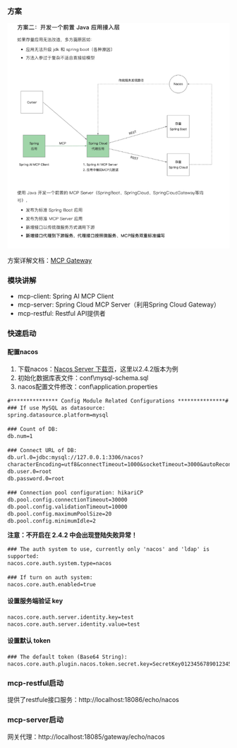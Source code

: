 ### 方案
![img.png](imgs/img.png)

方案详解文档：[MCP Gateway](https://ik3te1knhq.feishu.cn/wiki/QrYLwrR45iaKYWkWbSVcrIaHnug)

### 模块讲解

- mcp-client: Spring AI MCP Client
- mcp-server: Spring Cloud MCP Server（利用Spring Cloud Gateway）
- mcp-restful: Restful API提供者

### 快速启动
#### 配置nacos

1. 下载nacos：[Nacos Server 下载页](https://github.com/alibaba/nacos/releases)，这里以2.4.2版本为例
2. 初始化数据库表文件：conf\mysql-schema.sql
3. nacos配置文件修改：conf\application.properties

```properties
#*************** Config Module Related Configurations ***************#
### If use MySQL as datasource:
spring.datasource.platform=mysql

### Count of DB:
db.num=1

### Connect URL of DB:
db.url.0=jdbc:mysql://127.0.0.1:3306/nacos?characterEncoding=utf8&connectTimeout=1000&socketTimeout=3000&autoReconnect=true&useUnicode=true&useSSL=false&serverTimezone=UTC&allowPublicKeyRetrieval=true
db.user.0=root
db.password.0=root

### Connection pool configuration: hikariCP
db.pool.config.connectionTimeout=30000
db.pool.config.validationTimeout=10000
db.pool.config.maximumPoolSize=20
db.pool.config.minimumIdle=2
```

**注意：不开启在 2.4.2 中会出现登陆失败异常！**

```properties
### The auth system to use, currently only 'nacos' and 'ldap' is supported:
nacos.core.auth.system.type=nacos

### If turn on auth system:
nacos.core.auth.enabled=true
```

#### 设置服务端验证 key

```properties
nacos.core.auth.server.identity.key=test
nacos.core.auth.server.identity.value=test
```

#### 设置默认 token

```properties
### The default token (Base64 String):
nacos.core.auth.plugin.nacos.token.secret.key=SecretKey012345678901234567890123456789012345678901234567890123456789
```

### mcp-restful启动
提供了restfule接口服务：http://localhost:18086/echo/nacos


### mcp-server启动
网关代理：http://localhost:18085/gateway/echo/nacos